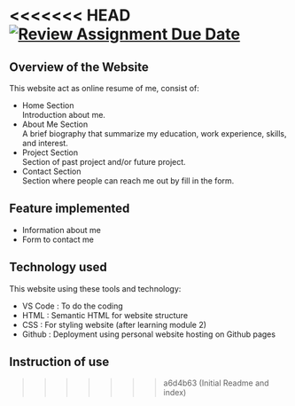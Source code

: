 <<<<<<< HEAD
[![Review Assignment Due Date](https://classroom.github.com/assets/deadline-readme-button-22041afd0340ce965d47ae6ef1cefeee28c7c493a6346c4f15d667ab976d596c.svg)](https://classroom.github.com/a/akoVEwkh)
=======
## Overview of the Website
This website act as online resume of me, consist of:
- Home Section  
    Introduction about me.
- About Me Section  
    A brief biography that summarize my education, work experience, skills, and interest.
- Project Section  
    Section of past project and/or future project.
- Contact Section  
    Section where people can reach me out by fill in the form.



## Feature implemented
- Information about me
- Form to contact me


## Technology used
This website using these tools and technology:
- VS Code : To do the coding
- HTML : Semantic HTML for website structure
- CSS : For styling website (after learning module 2)
- Github : Deployment using personal website hosting on Github pages


## Instruction of use
>>>>>>> a6d4b63 (Initial Readme and index)
